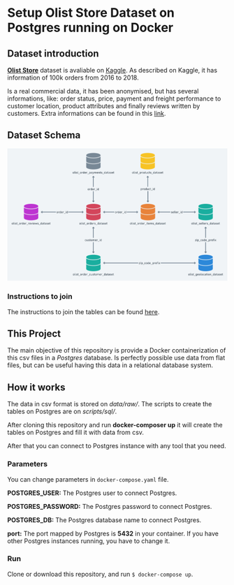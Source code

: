 # Setup Olist Store Dataset on Postgres running on Docker 

## Dataset introduction
**[Olist Store](https://olist.com/pt-br/)** dataset is avaliable on [Kaggle](https://www.kaggle.com/). As described on Kaggle, it has information of 100k orders from 2016 to 2018.

Is a real commercial data, it has been anonymised, but has several informations, like: order status, price, payment and freight performance to customer location, product attributes and finally reviews written by customers. Extra informations can be found in this [link](https://www.kaggle.com/datasets/olistbr/brazilian-ecommerce).

## Dataset Schema

![Olist Dataset Schema](olist_db_schema.png)

### Instructions to join
The instructions to join the tables can be found [here](https://www.kaggle.com/code/andresionek/joining-marketing-funnel-with-brazilian-e-commerce/notebook).

## This Project
The main objective of this repository is provide a Docker containerization of this csv files in a *Postgres* database. Is perfectly possible use data from flat files, but can be useful having this data in a relational database system.

## How it works

The data in csv format is stored on *data/raw/*. The scripts to create the tables on Postgres are on *scripts/sql/*.

After cloning this repository and run **docker-composer up** it will create the tables on Postgres and fill it with data from csv.

After that you can connect to Postgres instance with any tool that you need.

### Parameters

You can change parameters in `docker-compose.yaml` file.

**POSTGRES_USER:**	The Postgres user to connect Postgres.

**POSTGRES_PASSWORD:**	The Postgres password to connect Postgres.

**POSTGRES_DB:**	The Postgres database name to connect Postgres.

**port:** The port mapped by Postgres is **5432** in your container. If you have other Postgres instances running, you have to change it.

### Run

Clone or download this repository, and run `$ docker-compose up`.